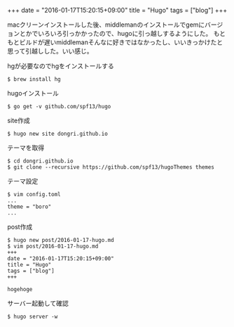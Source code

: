 +++
date = "2016-01-17T15:20:15+09:00"
title = "Hugo"
tags = ["blog"]
+++

macクリーンインストールした後、middlemanのインストールでgemにバージョンとかでいろいろ引っかかったので、hugoに引っ越しするようにした。
もともとビルドが遅いmiddlemanそんなに好きではなかったし、いいきっかけたと思って引越しした。いい感じ。

hgが必要なのでhgをインストールする

```
$ brew install hg
```

hugoインストール

```
$ go get -v github.com/spf13/hugo
```

site作成

```
$ hugo new site dongri.github.io
```

テーマを取得
```
$ cd dongri.github.io
$ git clone --recursive https://github.com/spf13/hugoThemes themes
```

テーマ設定

```
$ vim config.toml
...
theme = "boro"
...
```

post作成

```
$ hugo new post/2016-01-17-hugo.md
$ vim post/2016-01-17-hugo.md
+++
date = "2016-01-17T15:20:15+09:00"
title = "Hugo"
tags = ["blog"]
+++

hogehoge
```

サーバー起動して確認

```
$ hugo server -w
```
